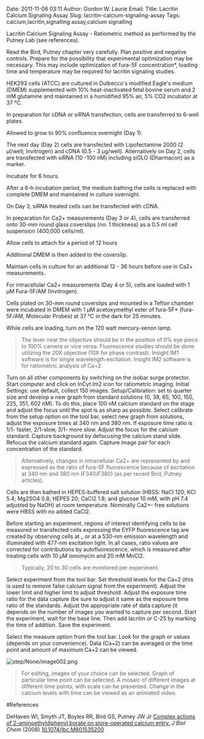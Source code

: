 Date: 2011-11-06 03:11
Author: Gordon W. Laurie
Email: 
Title: Lacritin Calcium Signaling Assay
Slug: lacritin-calcium-signaling-assay
Tags: calcium,lacritin,signalling assay,calcium signalling

Lacritin Calcium Signaling Assay - Ratiometric method as performed by the Putney Lab (see references).









Read the Bird, Putney chapter very carefully.  Plan positive and negative controls.  Prepare for the possibility that experimental optimization may be necessary.  This may include optimization of fura-5F concentration*, loading time and temperature may be required for lacritin signaling studies.



HEK293 cells (ATCC) are cultured in Dulbecco's modified Eagle's medium (DMEM) supplemented with 10% heat-inactivated fetal bovine serum and 2 mM glutamine and maintained in a humidified 95% air, 5% CO2 incubator at 37 °C.



In preparation for cDNA or siRNA transfection, cells are transferred to 6-well plates.



Allowed to grow to 90% confluence overnight (Day 1).



The next day (Day 2) cells are transfected with Lipofectamine 2000 (2 µl/well; Invitrogen) and cDNA (0.5 - 3 µg/well).  Alternatively on Day 2, cells are transfected with siRNA (10 -100 nM) including siGLO (Dharmacon) as a marker. 



Incubate for 6 hours.



After a 6-h incubation period, the medium bathing the cells is replaced with complete DMEM and maintained in culture overnight.



On Day 3, siRNA treated cells can be transfected with cDNA. 



In preparation for Ca2+ measurements (Day 3 or 4), cells are transferred onto 30-mm round glass coverslips (no. 1 thickness) as a 0.5 ml cell suspension (400,000 cells/ml).



Allow cells to attach for a period of 12 hours



Additional DMEM is then added to the coverslip.



Maintain cells in culture for an additional 12 - 36 hours before use in Ca2+ measurements.



For intracellular Ca2+ measurements (Day 4 or 5), cells are loaded with 1 µM Fura-5F/AM (Invitrogen). 



Cells plated on 30-mm round coverslips and mounted in a Teflon chamber were incubated in DMEM with 1 µM acetoxymethyl ester of fura-5F* (fura-5F/AM, Molecular Probes) at 37 °C in the dark for 25 minutes.



While cells are loading, turn on the 120 watt mercury-xenon lamp. 


>The lever near the objective should be in the position of 0% eye piece  to 100% camera or vice versa.  Fluorescence studies should be done utilizing the 20X objective (10X for phase contrast).  Insight IM1 software is for single wavelength excitation. Insight IM2 software is for ratiometric analysis of Ca+2.


Turn on all other components by switching on the isobar surge protector.  Start computer and click on InCyt Im2 icon for ratiometric imaging. Initial Settings: use default, collect 150 images.  Setup/Calibration: set <frame size> to quarter size and develop a new graph from standard solutions (0, 38, 65, 100, 150, 225, 351, 602 nM). To do this, place 100 nM calcium standard on the stage and adjust the focus until the spot is as sharp as possible.  Select calibrate from the setup option on the tool bar, select new graph from solutions, adjust the exposure times at 340 nm and 380 nm.  If exposure time ratio is 1/1- faster, 2/1-slow, 3/1- more slow.  Adjust the focus for the calcium standard.  Capture background by defocusing the calcium stand slide.  Refocus the calcium standard again.  Capture image pair for each concentration of the standard.  


>Alternatively, changes in intracellular Ca2+ are represented by and expressed as the ratio of fura-5F fluorescence because of excitation at 340 nm and 380 nm (F340/F380) (as per recent Bird, Putney articles).


Cells are then bathed in HEPES-buffered salt solution (HBSS: NaCl 120; KCl 5.4; Mg2SO4 0.8; HEPES 20; CaCl2 1.8; and glucose 10 mM, with pH 7.4 adjusted by NaOH) at room temperature. Nominally Ca2+- free solutions were HBSS with no added CaCl2. 



Before starting an experiment, regions of interest identifying cells to be measured or transfected cells expressing the EYFP fluorescence tag are created by observing cells at _ or at a 530-nm emission wavelength and illuminated with 477-nm excitation light. In all cases, ratio values are corrected for contributions by autofluorescence, which is measured after treating cells with 10 µM ionomycin and 20 mM MnCl2.


>Typically, 20 to 30 cells are monitored per experiment. 


Select experiment from the tool bar.  Set threshold levels for the Ca+2 (this is used to remove false calcium signal from the experiment).  Adjust the lower limit and higher limit to adjust threshold.  Adjust the exposure time ratio for the data capture (be sure to adjust it same as the exposure time ratio of the standards.  Adjust the appropriate rate of data capture (it depends on the number of images you wanted to capture per second.  Start the experiment, wait for the base line.  Then add lacritin or C-25 by marking the time of addition.  Save the experiment.



Select the measure option from the tool bar. Look for the graph or values (depends on your convenience).  Data (Ca+2) can be averaged or the time point and amount of maximum Ca+2 can be viewed.

![step/None/image002.png](/static/images/step/None/image002.png)


>For editing, images of your choice can be selected. Graph of particular time point can be selected.  A mosaic of different images at different time points, with scale can be presented.  Change in the calcium levels with time can be viewed as an animated video.




#References


DeHaven WI, Smyth JT, Boyles RR, Bird GS, Putney JW Jr [Complex actions of 2-aminoethyldiphenyl borate on store-operated calcium entry.](http://dx.doi.org/10.1074/jbc.M801535200) _J Biol Chem_ (2008)
[10.1074/jbc.M801535200](http://dx.doi.org/10.1074/jbc.M801535200)





